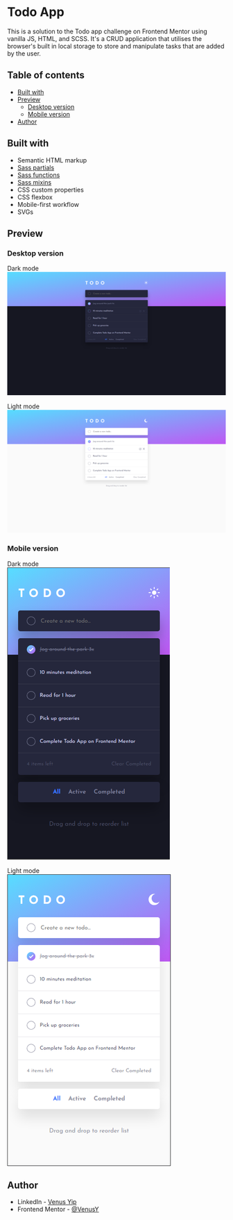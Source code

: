# Todo App

This is a solution to the Todo app challenge on Frontend Mentor using vanilla JS, HTML, and SCSS. It's a CRUD application that utilises the browser's built in local storage to store and manipulate tasks that are added by the user.

## Table of contents

- [Built with](#built-with)
- [Preview](#preview)
  - [Desktop version](#desktop-version)
  - [Mobile version](#mobile-version)
- [Author](#author)

## Built with

- Semantic HTML markup
- [Sass partials](https://sass-lang.com/documentation/at-rules/use/#partials)
- [Sass functions](https://sass-lang.com/documentation/at-rules/function/)
- [Sass mixins](https://sass-lang.com/documentation/at-rules/mixin/)
- CSS custom properties
- CSS flexbox
- Mobile-first workflow
- SVGs

## Preview

### Desktop version

Dark mode  
![Dark desktop version](images/readme-images/image.png)

Light mode  
![Light desktop version](images/readme-images/image-1.png)

### Mobile version

Dark mode  
![Dark mobile version](images/readme-images/image-2.png)

Light mode  
![Light mobile version](images/readme-images/image-3.png)

## Author

- LinkedIn - [Venus Yip](https://www.linkedin.com/in/venus-yip-869aa4217/)
- Frontend Mentor - [@VenusY](https://www.frontendmentor.io/profile/VenusY)
